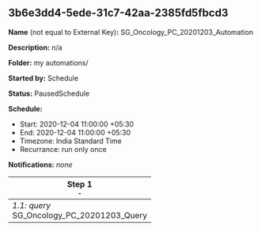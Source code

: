 ## 3b6e3dd4-5ede-31c7-42aa-2385fd5fbcd3

**Name** (not equal to External Key)**:** SG_Oncology_PC_20201203_Automation

**Description:** n/a

**Folder:** my automations/

**Started by:** Schedule

**Status:** PausedSchedule

**Schedule:**

* Start: 2020-12-04 11:00:00 +05:30
* End: 2020-12-04 11:00:00 +05:30
* Timezone: India Standard Time
* Recurrance: run only once

**Notifications:** _none_


| Step 1<br>_<small>-</small>_ |
| --- |
| _1.1: query_<br>SG_Oncology_PC_20201203_Query |
